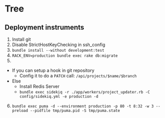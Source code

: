 # Tree

## Deployment instruments
1. Install git
2. Disable StrictHostKeyChecking in ssh_config
3. `bundle install --without development:test`
4. `RACK_ENV=production bundle exec rake db:migrate`
5.
  - If you can setup a hook in git repository
    - Config it to do a `PATCH` call: `/api/projects/$name/$branch`
  - Else
    -   Install Redis Server
    -  `bundle exec sidekiq -r ./app/workers/project_updater.rb -C config/sidekiq.yml -e production -d`
6. `bundle exec puma -d --environment production -p 80 -t 8:32 -w 3 --preload --pidfile tmp/puma.pid -S tmp/puma.state`
